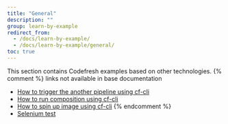 ```yaml
---
title: "General"
description: ""
group: learn-by-example
redirect_from:
  - /docs/learn-by-example/
  - /docs/learn-by-example/general/
toc: true
---
```

This section contains Codefresh examples based on other technologies.
{% comment %}
links not available in base documentation
- [How to trigger the another pipeline using cf-cli](doc:how-to-trigger-another-pipeline-using-cf-cli)
- [How to run composition using cf-cli](doc:how-to-run-composition-using-cf-cli-1) 
- [How to spin up image using cf-cli](doc:how-to-spin-up-image-using-cf-cli)
{% endcomment %}
- [Selenium test]({{site.baseurl}}/docs/learn-by-example/general/selenium-test/)
